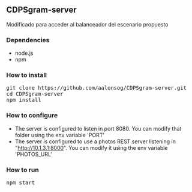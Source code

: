 ## CDPSgram-server

Modificado para acceder al balanceador del escenario propuesto

### Dependencies

- node.js
- npm

### How to install

<pre>
git clone https://github.com/aalonsog/CDPSgram-server.git
cd CDPSgram-server
npm install
</pre>

### How to configure

+ The server is configured to listen in port 8080. You can modify that folder using the env variable 'PORT'
+ The server is configured to use a photos REST server listening in "http://10.1.3.1:8000". You can modify it using the env variable 'PHOTOS_URL'

### How to run

<pre>
npm start
</pre>